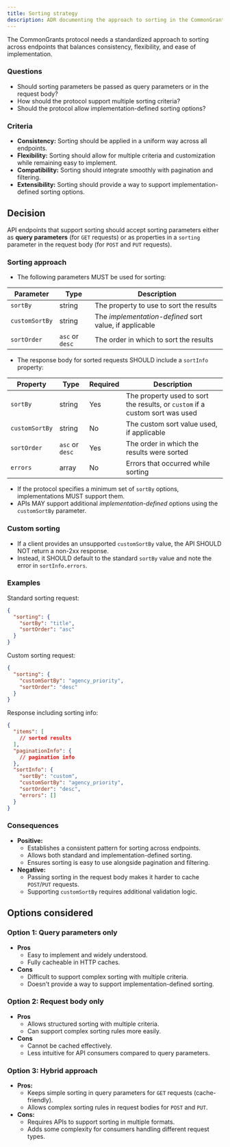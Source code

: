 ```yaml
---
title: Sorting strategy
description: ADR documenting the approach to sorting in the CommonGrants protocol.
---
```


The CommonGrants protocol needs a standardized approach to sorting across endpoints that balances consistency, flexibility, and ease of implementation.

### Questions

- Should sorting parameters be passed as query parameters or in the request body?
- How should the protocol support multiple sorting criteria?
- Should the protocol allow implementation-defined sorting options?

### Criteria

- **Consistency:** Sorting should be applied in a uniform way across all endpoints.
- **Flexibility:** Sorting should allow for multiple criteria and customization while remaining easy to implement.
- **Compatibility:** Sorting should integrate smoothly with pagination and filtering.
- **Extensibility:** Sorting should provide a way to support implementation-defined sorting options.

## Decision

API endpoints that support sorting should accept sorting parameters either as **query parameters** (for `GET` requests) or as properties in a `sorting` parameter in the request body (for `POST` and `PUT` requests).

### Sorting approach

- The following parameters MUST be used for sorting:

| Parameter      | Type            | Description                                            |
| -------------- | --------------- | ------------------------------------------------------ |
| `sortBy`       | string          | The property to use to sort the results                |
| `customSortBy` | string          | The _implementation-defined_ sort value, if applicable |
| `sortOrder`    | `asc` or `desc` | The order in which to sort the results                 |

- The response body for sorted requests SHOULD include a `sortInfo` property:

| Property       | Type            | Required | Description                                                                  |
| -------------- | --------------- | -------- | ---------------------------------------------------------------------------- |
| `sortBy`       | string          | Yes      | The property used to sort the results, or `custom` if a custom sort was used |
| `customSortBy` | string          | No       | The custom sort value used, if applicable                                    |
| `sortOrder`    | `asc` or `desc` | Yes      | The order in which the results were sorted                                   |
| `errors`       | array           | No       | Errors that occurred while sorting                                           |

- If the protocol specifies a minimum set of `sortBy` options, implementations MUST support them.
- APIs MAY support additional _implementation-defined_ options using the `customSortBy` parameter.

### Custom sorting

- If a client provides an unsupported `customSortBy` value, the API SHOULD NOT return a non-2xx response.
- Instead, it SHOULD default to the standard `sortBy` value and note the error in `sortInfo.errors`.

### Examples

Standard sorting request:

```json
{
  "sorting": {
    "sortBy": "title",
    "sortOrder": "asc"
  }
}
```

Custom sorting request:

```json
{
  "sorting": {
    "customSortBy": "agency_priority",
    "sortOrder": "desc"
  }
}
```

Response including sorting info:

```json
{
  "items": [
    // sorted results
  ],
  "paginationInfo": {
    // pagination info
  },
  "sortInfo": {
    "sortBy": "custom",
    "customSortBy": "agency_priority",
    "sortOrder": "desc",
    "errors": []
  }
}
```

### Consequences

- **Positive:**
  - Establishes a consistent pattern for sorting across endpoints.
  - Allows both standard and implementation-defined sorting.
  - Ensures sorting is easy to use alongside pagination and filtering.
- **Negative:**
  - Passing sorting in the request body makes it harder to cache `POST`/`PUT` requests.
  - Supporting `customSortBy` requires additional validation logic.

## Options considered

### Option 1: Query parameters only

- **Pros**
  - Easy to implement and widely understood.
  - Fully cacheable in HTTP caches.
- **Cons**
  - Difficult to support complex sorting with multiple criteria.
  - Doesn't provide a way to support implementation-defined sorting.

### Option 2: Request body only

- **Pros**
  - Allows structured sorting with multiple criteria.
  - Can support complex sorting rules more easily.
- **Cons**
  - Cannot be cached effectively.
  - Less intuitive for API consumers compared to query parameters.

### Option 3: Hybrid approach

- **Pros:**
  - Keeps simple sorting in query parameters for `GET` requests (cache-friendly).
  - Allows complex sorting rules in request bodies for `POST` and `PUT`.
- **Cons:**
  - Requires APIs to support sorting in multiple formats.
  - Adds some complexity for consumers handling different request types.
